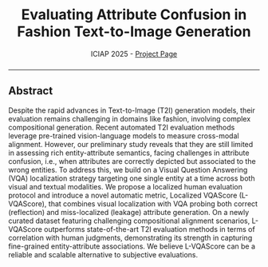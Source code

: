 <h1 align="center">
Evaluating Attribute Confusion in Fashion Text-to-Image Generation
</h1>

<div>
    <p align="center">
    ICIAP 2025 - <a href="https://intelligolabs.github.io/L-VQAScore">Project Page</a></strong>  
    </p>
</div>

<div>
    <p align="center">
    <a Ziyue Liu, Federico Girella, Yiming Wang, Davide Talon
    </p>
</div>

<h3 align="center">

<hr>

## Abstract
Despite the rapid advances in Text-to-Image (T2I) generation models, their evaluation remains challenging in domains like fashion, involving complex compositional generation. Recent automated T2I evaluation methods leverage pre-trained vision-language models to measure cross-modal alignment. However, our preliminary study reveals that they are still limited in assessing rich entity-attribute semantics, facing challenges in attribute confusion, i.e., when attributes are correctly depicted but associated to the wrong entities. To address this, we build on a Visual Question Answering (VQA) localization strategy targeting one single entity at a time across both visual and textual modalities. We propose a localized human evaluation protocol and introduce a novel automatic metric, Localized VQAScore (L-VQAScore), that combines visual localization with VQA probing both correct (reflection) and miss-localized (leakage) attribute generation. On a newly curated dataset featuring challenging compositional alignment scenarios, L-VQAScore outperforms state-of-the-art T2I evaluation methods in terms of correlation with human judgments, demonstrating its strength in capturing fine-grained entity-attribute associations. We believe L-VQAScore can be a reliable and scalable alternative to subjective evaluations.



